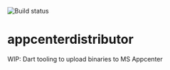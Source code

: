 ![Build status](https://travis-ci.com/remonh87/app_center_uploader.svg?branch=master)


# appcenterdistributor
WIP: Dart tooling to upload binaries to MS Appcenter
